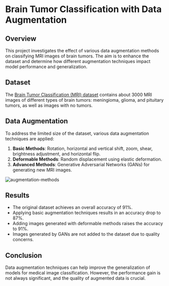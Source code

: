 # Brain Tumor Classification with Data Augmentation

## Overview

This project investigates the effect of various data augmentation methods on classifying MRI images of brain tumors. The aim is to enhance the dataset and determine how different augmentation techniques impact model performance and generalization.

## Dataset
The [Brain Tumor Classification (MRI) dataset](https://www.kaggle.com/datasets/sartajbhuvaji/brain-tumor-classification-mri) contains about 3000 MRI images of different types of brain tumors: meningioma, glioma, and pituitary tumors, as well as images with no tumors.

## Data Augmentation
To address the limited size of the dataset, various data augmentation techniques are applied:
1. **Basic Methods**: Rotation, horizontal and vertical shift, zoom, shear, brightness adjustment, and horizontal flip.
2. **Deformable Methods**: Random displacement using elastic deformation.
3. **Advanced Methods**: Generative Adversarial Networks (GANs) for generating new MRI images.

![augmentation-methods](https://github.com/user-attachments/assets/22ed9730-a35b-4f58-81b4-5d7ab104392d)

## Results
- The original dataset achieves an overall accuracy of 91%.
- Applying basic augmentation techniques results in an accuracy drop to 87%.
- Adding images generated with deformable methods raises the accuracy to 91%.
- Images generated by GANs are not added to the dataset due to quality concerns.

## Conclusion
Data augmentation techniques can help improve the generalization of models for medical image classification. However, the performance gain is not always significant, and the quality of augmented data is crucial.
